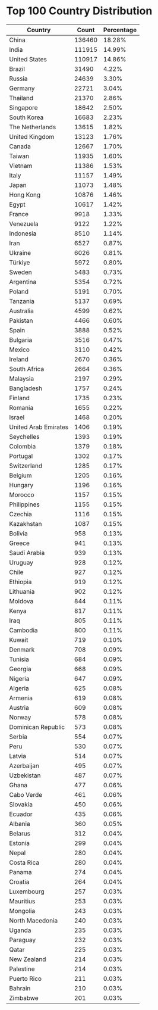 # Top 100 Country Distribution
| Country | Count | Percentage |
|----|----|----|
| China | 136460 | 18.28% |
| India | 111915 | 14.99% |
| United States | 110917 | 14.86% |
| Brazil | 31490 | 4.22% |
| Russia | 24639 | 3.30% |
| Germany | 22721 | 3.04% |
| Thailand | 21370 | 2.86% |
| Singapore | 18642 | 2.50% |
| South Korea | 16683 | 2.23% |
| The Netherlands | 13615 | 1.82% |
| United Kingdom | 13123 | 1.76% |
| Canada | 12667 | 1.70% |
| Taiwan | 11935 | 1.60% |
| Vietnam | 11386 | 1.53% |
| Italy | 11157 | 1.49% |
| Japan | 11073 | 1.48% |
| Hong Kong | 10876 | 1.46% |
| Egypt | 10617 | 1.42% |
| France | 9918 | 1.33% |
| Venezuela | 9122 | 1.22% |
| Indonesia | 8510 | 1.14% |
| Iran | 6527 | 0.87% |
| Ukraine | 6026 | 0.81% |
| Türkiye | 5972 | 0.80% |
| Sweden | 5483 | 0.73% |
| Argentina | 5354 | 0.72% |
| Poland | 5191 | 0.70% |
| Tanzania | 5137 | 0.69% |
| Australia | 4599 | 0.62% |
| Pakistan | 4466 | 0.60% |
| Spain | 3888 | 0.52% |
| Bulgaria | 3516 | 0.47% |
| Mexico | 3110 | 0.42% |
| Ireland | 2670 | 0.36% |
| South Africa | 2664 | 0.36% |
| Malaysia | 2197 | 0.29% |
| Bangladesh | 1757 | 0.24% |
| Finland | 1735 | 0.23% |
| Romania | 1655 | 0.22% |
| Israel | 1468 | 0.20% |
| United Arab Emirates | 1406 | 0.19% |
| Seychelles | 1393 | 0.19% |
| Colombia | 1379 | 0.18% |
| Portugal | 1302 | 0.17% |
| Switzerland | 1285 | 0.17% |
| Belgium | 1205 | 0.16% |
| Hungary | 1196 | 0.16% |
| Morocco | 1157 | 0.15% |
| Philippines | 1155 | 0.15% |
| Czechia | 1116 | 0.15% |
| Kazakhstan | 1087 | 0.15% |
| Bolivia | 958 | 0.13% |
| Greece | 941 | 0.13% |
| Saudi Arabia | 939 | 0.13% |
| Uruguay | 928 | 0.12% |
| Chile | 927 | 0.12% |
| Ethiopia | 919 | 0.12% |
| Lithuania | 902 | 0.12% |
| Moldova | 844 | 0.11% |
| Kenya | 817 | 0.11% |
| Iraq | 805 | 0.11% |
| Cambodia | 800 | 0.11% |
| Kuwait | 719 | 0.10% |
| Denmark | 708 | 0.09% |
| Tunisia | 684 | 0.09% |
| Georgia | 668 | 0.09% |
| Nigeria | 647 | 0.09% |
| Algeria | 625 | 0.08% |
| Armenia | 619 | 0.08% |
| Austria | 609 | 0.08% |
| Norway | 578 | 0.08% |
| Dominican Republic | 573 | 0.08% |
| Serbia | 554 | 0.07% |
| Peru | 530 | 0.07% |
| Latvia | 514 | 0.07% |
| Azerbaijan | 495 | 0.07% |
| Uzbekistan | 487 | 0.07% |
| Ghana | 477 | 0.06% |
| Cabo Verde | 461 | 0.06% |
| Slovakia | 450 | 0.06% |
| Ecuador | 435 | 0.06% |
| Albania | 360 | 0.05% |
| Belarus | 312 | 0.04% |
| Estonia | 299 | 0.04% |
| Nepal | 280 | 0.04% |
| Costa Rica | 280 | 0.04% |
| Panama | 274 | 0.04% |
| Croatia | 264 | 0.04% |
| Luxembourg | 257 | 0.03% |
| Mauritius | 253 | 0.03% |
| Mongolia | 243 | 0.03% |
| North Macedonia | 240 | 0.03% |
| Uganda | 235 | 0.03% |
| Paraguay | 232 | 0.03% |
| Qatar | 225 | 0.03% |
| New Zealand | 214 | 0.03% |
| Palestine | 214 | 0.03% |
| Puerto Rico | 211 | 0.03% |
| Bahrain | 210 | 0.03% |
| Zimbabwe | 201 | 0.03% |
